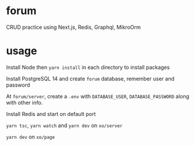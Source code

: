 # forum
CRUD practice using Next.js, Redis, Graphql, MikroOrm

# usage
Install Node then `yarn install` in each directory to install packages 

Install PostgreSQL 14 and create `forum` database, remember user and password

At `forum/server`, create a `.env` with `DATABASE_USER`, `DATABASE_PASSWORD` along with other info.

Install Redis and start on default port

`yarn tsc`, `yarn watch` and `yarn dev` on `xo/server`

`yarn dev` on `xo/page`
